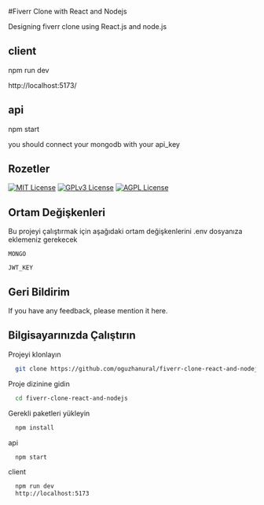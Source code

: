 
#Fiverr Clone with React and Nodejs

Designing fiverr clone using React.js and node.js

## client

npm run dev

http://localhost:5173/
  

  ## api

  npm start

  you should connect your mongodb with your api_key
## Rozetler


[![MIT License](https://img.shields.io/badge/License-MIT-green.svg)](https://choosealicense.com/licenses/mit/)
[![GPLv3 License](https://img.shields.io/badge/License-GPL%20v3-yellow.svg)](https://opensource.org/licenses/)
[![AGPL License](https://img.shields.io/badge/license-AGPL-blue.svg)](http://www.gnu.org/licenses/agpl-3.0)

  
## Ortam Değişkenleri

Bu projeyi çalıştırmak için aşağıdaki ortam değişkenlerini .env dosyanıza eklemeniz gerekecek

`MONGO`

`JWT_KEY`

  
## Geri Bildirim

If you have any feedback, please mention it here.
  
## Bilgisayarınızda Çalıştırın

Projeyi klonlayın

```bash
  git clone https://github.com/oguzhanural/fiverr-clone-react-and-nodejs.git
```

Proje dizinine gidin

```bash
  cd fiverr-clone-react-and-nodejs
```

Gerekli paketleri yükleyin

```bash
  npm install
```

api

```bash
  npm start
```

client

```bash
  npm run dev
  http://localhost:5173
